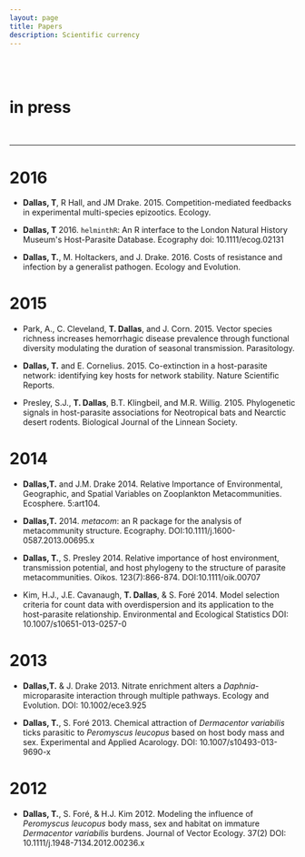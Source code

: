 ```yaml
---
layout: page
title: Papers
description: Scientific currency
---
```


<br/>
<br/>

<div class="pure-u-1 copy" markdown="1">


# in press

<br/>

---


# 2016

+ **Dallas, T**, R Hall, and JM Drake. 2015. Competition-mediated feedbacks in experimental multi-species epizootics. Ecology. [<i class="fa fa-chrome"></i>](http://onlinelibrary.wiley.com/doi/10.1890/15-0305.1/abstract)  [<i style='color:LimeGreen' class="fa fa-file-pdf-o"></i>](Dallas2016Competition.pdf)


+ **Dallas, T** 2016. `helminthR`: An R interface to the London Natural History Museum's Host-Parasite Database. Ecography doi: 10.1111/ecog.02131 [<i class="fa fa-chrome"></i>](http://onlinelibrary.wiley.com/doi/10.1111/ecog.02131/pdf)  [<i style='color:LimeGreen' class="fa fa-file-pdf-o"></i>](Dallas2016helminthR.pdf)[<i style='color:Coral' class="fa fa-github-alt"></i>](https://github.com/ropensci/helminthR)

+ <i style="color:HotPink" class=" fa fa-unlock"></i> **Dallas, T.**, M. Holtackers, and J. Drake. 2016. Costs of resistance and infection by a generalist pathogen. Ecology and Evolution. [<i class="fa fa-chrome"></i>](http://onlinelibrary.wiley.com/doi/10.1002/ece3.1889/full)  [<i style='color:LimeGreen' class="fa fa-file-pdf-o"></i>](Dallas2016Costs.pdf)  [<i style='color:Violet' class="ai ai-dryad"></i>](http://dx.doi.org/10.5061/dryad.20234)


# 2015

+ Park, A., C. Cleveland, **T. Dallas**, and J. Corn. 2015. Vector species richness increases hemorrhagic disease prevalence through functional diversity modulating the duration of seasonal transmission. Parasitology. [<i class="fa fa-chrome"></i>](http://journals.cambridge.org/action/displayAbstract?fromPage=online&aid=9879478&fileId=S0031182015000578) [<i style='color:LimeGreen' class="fa fa-file-pdf-o"></i>](park2015.pdf)

+ <i style="color:HotPink" class=" fa fa-unlock"></i> **Dallas, T.** and E. Cornelius. 2015. Co-extinction in a host-parasite network: identifying key hosts for network stability. Nature Scientific Reports. [<i class="fa fa-chrome"></i>](http://www.nature.com/articles/srep13185) [<i style='color:LimeGreen' class="fa fa-file-pdf-o"></i>](fishNest2015.pdf)  [<i style='color:Indigo' class="fa fa-bullhorn"></i>](http://www.eurekalert.org/pub_releases/2015-09/uog-sec092115.php#.VgBcqm3NVjk.facebook)

+ Presley, S.J., **T. Dallas**, B.T. Klingbeil, and M.R. Willig. 2105. Phylogenetic signals in host-parasite associations for Neotropical bats and Nearctic desert rodents. Biological Journal of the Linnean Society. [<i class="fa fa-chrome"></i>](http://onlinelibrary.wiley.com/doi/10.1111/bij.12601/abstract) [<i style='color:LimeGreen' class="fa fa-file-pdf-o"></i>](phyloParasites2015.pdf)[<i style='color:Violet' class="ai ai-dryad"></i>](http://datadryad.org/resource/doi:10.5061/dryad.bp62d)



# 2014
+ <i style="color:HotPink" class=" fa fa-unlock"></i>  **Dallas,T.** and J.M. Drake 2014. Relative Importance of Environmental, Geographic, and Spatial Variables on Zooplankton Metacommunities. Ecosphere. 5:art104. [<i class="fa fa-chrome"></i>](http://www.esajournals.org/doi/full/10.1890/ES14-00071.1) [<i style='color:LimeGreen' class="fa fa-file-pdf-o"></i>](ELSmetacom.pdf)

+ <i style="color:HotPink"  class=" fa fa-unlock"></i> **Dallas,T.** 2014. _metacom_: an R package for the analysis of metacommunity structure. Ecography. DOI:10.1111/j.1600-0587.2013.00695.x [<i class="fa fa-chrome"></i>](http://onlinelibrary.wiley.com/doi/10.1111/j.1600-0587.2013.00695.x/abstract) [<i style='color:LimeGreen' class="fa fa-file-pdf-o"></i>](metacomnote.pdf)

+ **Dallas, T.**, S. Presley 2014. Relative importance of host environment, transmission potential, and host phylogeny to the structure of parasite metacommunities. Oikos. 123(7):866-874. DOI:10.1111/oik.00707 [<i class="fa fa-chrome"></i>](http://onlinelibrary.wiley.com/doi/10.1111/oik.00707/full)  [<i style='color:LimeGreen' class="fa fa-file-pdf-o"></i>](sev_metacom.pdf)

+ Kim, H.J., J.E. Cavanaugh, **T. Dallas**, & S. Foré 2014. Model selection criteria for count data with overdispersion and its application to the host-parasite relationship. Environmental and Ecological Statistics DOI: 10.1007/s10651-013-0257-0 [<i class="fa fa-chrome"></i>](http://link.springer.com/article/10.1007%2Fs10651-013-0257-0) [<i style='color:LimeGreen' class="fa fa-file-pdf-o"></i>](modselect.pdf)


# 2013

+ <i style="color:HotPink" class=" fa fa-unlock"></i> **Dallas,T.** & J. Drake 2013. Nitrate enrichment alters a _Daphnia_-microparasite interaction through multiple pathways. Ecology and Evolution. DOI: 10.1002/ece3.925 [<i class="fa fa-chrome"></i>](http://onlinelibrary.wiley.com/doi/10.1002/ece3.925/abstract") [<i style='color:LimeGreen' class="fa fa-file-pdf-o"></i>](nitrate.pdf)


+ **Dallas, T.**, S. Foré 2013. Chemical attraction of _Dermacentor variabilis_ ticks parasitic to _Peromyscus leucopus_ based on host body mass and sex. Experimental and Applied Acarology. DOI: 10.1007/s10493-013-9690-x [<i class="fa fa-chrome"></i>](http://www.springerlink.com/openurl.asp?genre=article&id=doi:10.1007/s10493-013-9690-x) [<i style='color:LimeGreen' class="fa fa-file-pdf-o"></i>](chemattract.pdf)


# 2012
+ <i style="color:HotPink"  class=" fa fa-unlock"></i> **Dallas, T.**, S. Foré, & H.J. Kim 2012. Modeling the influence of _Peromyscus leucopus_ body mass, sex and habitat on immature _Dermacentor variabilis_ burdens. Journal of Vector Ecology. 37(2) DOI: 10.1111/j.1948-7134.2012.00236.x [<i class="fa fa-chrome"></i>](http://onlinelibrary.wiley.com/doi/10.1111/j.1948-7134.2012.00236.x/full) [<i style='color:LimeGreen' class="fa fa-file-pdf-o"></i>](pldvfield.pdf)


</div>
